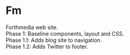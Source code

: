 # Fm

Forthmedia web site.  
Phase 1: Baseline components, layout and CSS.  
Phase 1.1: Adds blog site to navigation.  
Phase 1.2: Adds Twitter to footer.